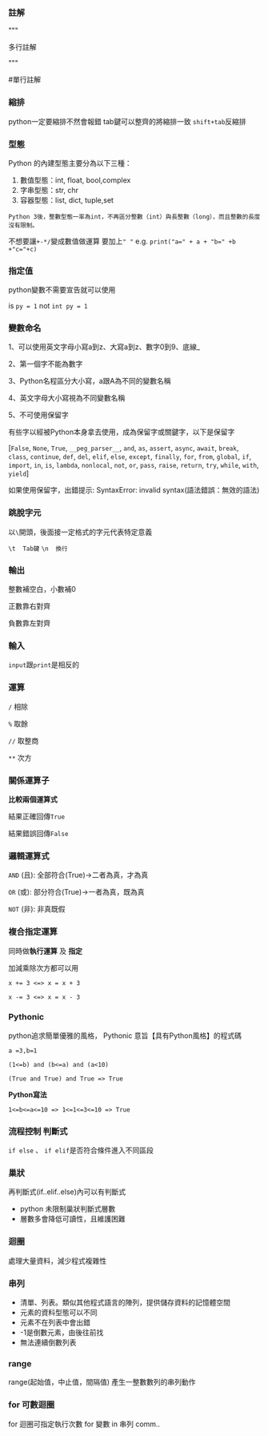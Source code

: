 ﻿### 註解

"""

多行註解

"""

\#單行註解

### 縮排
python一定要縮排不然會報錯
tab鍵可以整齊的將縮排一致
`shift+tab`反縮排


### 型態
Python 的內建型態主要分為以下三種：

1. 數值型態：int, float, bool,complex
2. 字串型態：str, chr
3. 容器型態：list, dict, tuple,set

`Python 3後，整數型態一率為int，不再區分整數（int）與長整數（long），而且整數的長度沒有限制。`

不想要讓`+-*/`變成數值做運算
要加上`" "`
e.g. `print("a=" + a + "b=" +b +"c="+c)`

### 指定值
python變數不需要宣告就可以使用

is `py = 1` not
`int py = 1`

### 變數命名
1、可以使用英文字母小寫a到z、大寫a到z、數字0到9、底線_

2、第一個字不能為數字

3、Python名程區分大小寫，a跟A為不同的變數名稱

4、英文字母大小寫視為不同變數名稱

5、不可使用保留字

有些字以經被Python本身拿去使用，成為保留字或關鍵字，以下是保留字

[`False`, `None`, `True`, `__peg_parser__`, `and`, `as`, `assert`, `async`, `await`, `break`, `class`, `continue`, `def`, `del`, `elif`, `else`, `except`, `finally`, `for`, `from`, `global`, `if`, `import`, `in`, `is`, `lambda`, `nonlocal`, `not`, `or`, `pass`, `raise`, `return`, `try`, `while`, `with`, `yield`]

如果使用保留字，出錯提示:
SyntaxError: invalid syntax(語法錯誤：無效的語法)

### 跳脫字元
以`\`開頭，後面接一定格式的字元代表特定意義

`\t  Tab鍵`
`\n  換行`

### 輸出
整數補空白，小數補0

正數靠右對齊

負數靠左對齊

### 輸入
`input`跟`print`是相反的

### 運算
`/`     相除

`%`     取餘

`//`    取整商

`**`    次方

### 關係運算子
**比較兩個運算式**

結果正確回傳`True`

結果錯誤回傳`False`

### 邏輯運算式
`AND` (且): 全部符合(True)->二者為真，才為真

`OR`  (或): 部分符合(True)->一者為真，既為真

`NOT` (非): 非真既假

### 複合指定運算
同時做**執行運算** 及 **指定**

加減乘除次方都可以用

`x += 3 <=> x = x + 3`

`x -= 3 <=> x = x - 3`


### Pythonic
python追求簡單優雅的風格， Pythonic 意旨【具有Python風格】的程式碼

`a =3,b=1`

`(1<=b) and (b<=a) and (a<10)`

`(True and True) and True => True`

**Python寫法**

`1<=b<=a<=10 => 1<=1<=3<=10 => True`

### 流程控制 判斷式

`if else` 、 `if elif`是否符合條件進入不同區段

### 巢狀
再判斷式(if..elif..else)內可以有判斷式
+ python 未限制巢狀判斷式層數
+ 層數多會降低可讀性，且維護困難

### 迴圈
處理大量資料，減少程式複雜性

### 串列
+ 清單、列表。類似其他程式語言的陣列，提供儲存資料的記憶體空間
+ 元素的資料型態可以不同
+ 元素不在列表中會出錯
+ -1是倒數元素，由後往前找
+ 無法連續倒數列表

### range 
range(起始值，中止值，間隔值)
產生一整數數列的串列動作

### for 可數迴圈
for 迴圈可指定執行次數
    for 變數 in 串列
        comm..
